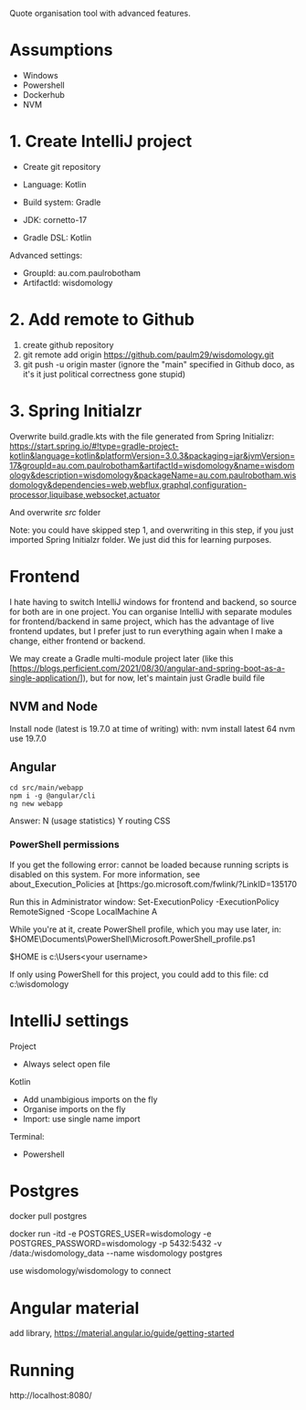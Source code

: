 Quote organisation tool with advanced features.

# Assumptions
* Windows
* Powershell
* Dockerhub
* NVM

# 1. Create IntelliJ project

* Create git repository

* Language: Kotlin
* Build system: Gradle
* JDK: cornetto-17
* Gradle DSL: Kotlin

Advanced settings:
* GroupId: au.com.paulrobotham
* ArtifactId: wisdomology

# 2. Add remote to Github

1. create github repository 
2. git remote add origin https://github.com/paulm29/wisdomology.git
3. git push -u origin master (ignore the "main" specified in Github doco, as it's it just political correctness gone stupid)

# 3. Spring Initialzr

Overwrite build.gradle.kts with the file generated from Spring Initializr:
    https://start.spring.io/#!type=gradle-project-kotlin&language=kotlin&platformVersion=3.0.3&packaging=jar&jvmVersion=17&groupId=au.com.paulrobotham&artifactId=wisdomology&name=wisdomology&description=wisdomology&packageName=au.com.paulrobotham.wisdomology&dependencies=web,webflux,graphql,configuration-processor,liquibase,websocket,actuator

And overwrite *src* folder

Note: you could have skipped step 1, and overwriting in this step, if you just imported Spring Initialzr folder. 
We just did this for learning purposes.

# Frontend

I hate having to switch IntelliJ windows for frontend and backend, so source for both are in one project.
You can organise IntelliJ with separate modules for frontend/backend in same project, which has the advantage of live frontend updates,
but I prefer just to run everything again when I make a change, either frontend or backend.

We may create a Gradle multi-module project later 
(like this [https://blogs.perficient.com/2021/08/30/angular-and-spring-boot-as-a-single-application/]), but for now, let's maintain just Gradle build file

## NVM and Node

Install node (latest is 19.7.0 at time of writing) with:
   nvm install latest 64
   nvm use 19.7.0

## Angular

    cd src/main/webapp
    npm i -g @angular/cli
    ng new webapp

Answer:
    N (usage statistics)
    Y routing
    CSS

### PowerShell permissions

If you get the following error:
    cannot be loaded because running scripts is disabled on this system. For more information, see about_Execution_Policies at
[https:/go.microsoft.com/fwlink/?LinkID=135170

Run this in Administrator window:
    Set-ExecutionPolicy -ExecutionPolicy RemoteSigned -Scope LocalMachine
    A

While you're at it, create PowerShell profile, which you may use later, in:
    $HOME\Documents\PowerShell\Microsoft.PowerShell_profile.ps1

$HOME is c:\Users\<your username>

If only using PowerShell for this project, you could add to this file:
    cd c:\wisdomology

# IntelliJ settings

Project
* Always select open file

Kotlin
* Add unambigious imports on the fly
* Organise imports on the fly
* Import: use single name import

Terminal: 
* Powershell

# Postgres

docker pull postgres

docker run -itd -e POSTGRES_USER=wisdomology -e POSTGRES_PASSWORD=wisdomology -p 5432:5432 -v /data:/wisdomology_data --name wisdomology postgres

use wisdomology/wisdomology to connect

# Angular material

add library, https://material.angular.io/guide/getting-started

# Running

http://localhost:8080/
